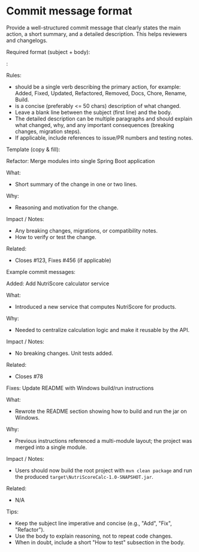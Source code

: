 # Commit message format

Provide a well-structured commit message that clearly states the main action, a short summary, and a detailed description. This helps reviewers and changelogs.

Required format (subject + body):

<Main Action>: <Short summary>

<Detailed description>

Rules:
- <Main Action> should be a single verb describing the primary action, for example: Added, Fixed, Updated, Refactored, Removed, Docs, Chore, Rename, Build.
- <Short summary> is a concise (preferably <= 50 chars) description of what changed.
- Leave a blank line between the subject (first line) and the body.
- The detailed description can be multiple paragraphs and should explain what changed, why, and any important consequences (breaking changes, migration steps).
- If applicable, include references to issue/PR numbers and testing notes.

Template (copy & fill):

Refactor: Merge modules into single Spring Boot application

What:
- Short summary of the change in one or two lines.

Why:
- Reasoning and motivation for the change.

Impact / Notes:
- Any breaking changes, migrations, or compatibility notes.
- How to verify or test the change.

Related:
- Closes #123, Fixes #456 (if applicable)

Example commit messages:

Added: Add NutriScore calculator service

What:
- Introduced a new service that computes NutriScore for products.

Why:
- Needed to centralize calculation logic and make it reusable by the API.

Impact / Notes:
- No breaking changes. Unit tests added.

Related:
- Closes #78

Fixes: Update README with Windows build/run instructions

What:
- Rewrote the README section showing how to build and run the jar on Windows.

Why:
- Previous instructions referenced a multi-module layout; the project was merged into a single module.

Impact / Notes:
- Users should now build the root project with `mvn clean package` and run the produced `target\NutriScoreCalc-1.0-SNAPSHOT.jar`.

Related:
- N/A

Tips:
- Keep the subject line imperative and concise (e.g., "Add", "Fix", "Refactor").
- Use the body to explain reasoning, not to repeat code changes.
- When in doubt, include a short "How to test" subsection in the body.
